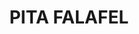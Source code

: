 ---
title: PITA FALAFEL
draft: false
layout: recettes
type: plat
categories:
  - Pain
auteur: Arnaud
regime:
  - vegetarien
  - vegan
saison:
  - ete
cuisson: Oui
temperature: Chaud
plate: 100
check: Oui
checkAlwaysOk: true
ingredients:
  autres:
    - quantite: 100
      title: Bicarbonate de soude
      unit: grammes
    - quantite: 500
      title: Tahin
      unit: grammes
  epices:
    - commentaire: Peu importe la couleur
      quantite: 500
      title: Sésame blanc
      unit: grammes
    - quantite: 2
      title: Ciboulette
      unit: bottes
    - quantite: 50
      title: Paprika
      unit: grammes
    - quantite: 100
      title: Cumin (graines)
      unit: grammes
    - quantite: 150
      title: graine de coriandre
      unit: grammes
    - quantite: 1
      title: Coriandre fraîche
      unit: bottes
    - quantite: 2
      title: Menthe
      unit: bottes
    - quantite: 10
      title: Persil frais
      unit: bottes
  frais:
    - quantite: 1
      title: Yaourt de Soja
      unit: Kg
    - quantite: 5
      title: Fromage blanc
      unit: Kg
  legumes:
    - quantite: 3
      title: Tomate
      unit: Kg
    - quantite: 2
      title: Petit oignon blanc
      unit: Kg
    - quantite: 10
      title: Courgette
      unit: Kg
    - quantite: 3
      title: Oignon
      unit: Kg
    - quantite: 1
      title: Ail
      unit: Kg
  lof:
    - commentaire: En fonction des friteuses et du restes des prepa
      quantite: 10
      title: huile de friture
      unit: litre
    - quantite: 2
      title: huile d'olive
      unit: litre
    - quantite: 15
      title: Farine de blé
      unit: Kg
  sec:
    - quantite: 5
      title: Pois chiches
      unit: Kg
  sucres:
    - quantite: 1
      title: Jus de citron
      unit: litre
materiel:
  - Four
  - Friteuse
  - Gastro 1/1 (Fins)
  - Giraffe (Bras Mixeur)
  - Bruleur
  - Robot-coupe
preparation: |-
  **Preparation des Fafafels**

  \- Mixer les Pois chiches égouttés, mis à trempé 24h avant.

  \- Hacher ou mixer 500g D’ail

  \- Mixer finement les Oignons

  \- Hacher 8 Bouquets de Persil

  Mélanger tous ces ingrédients puis :

  \- Concasser les Graines de Cumin, de Coriandre et les piments.

  Ajouter à la préparation avec 

  \- Sésame, Paprika et Bicarbonate. 

  Saler Poivrer.

  **Légumes au four**

  \- Couper les courgettes 

  \- Hacher l’ail finement

  \- Mettre courgettes, ail haché, huile d’olive, sel, poivre dans des gastros. 

  \- Cuire au four 180° 1h environ.
preparation24h: Faire tremper les pois chiches 24h avant minimum
publishDate: 2024-06-06 11:25:00+00:00
---